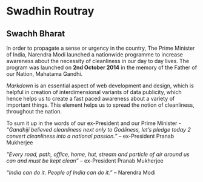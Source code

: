 # Swadhin Routray 

## Swachh Bharat

In order to propagate a sense or urgency in the country, The Prime Minister of India, Narendra Modi launched a nationwide programme to
increase awareness about the necessity of cleanliness in our day to day lives.
The program was launched on **2nd October 2014** in the memory of the Father of our Nation, Mahatama Gandhi.

*Markdown* is an essential aspect of web development and design, which is helpful in creation of interdimensional variants of data publicity, 
which hence helps us to create a fast paced awareness about a variety of important things.
This element helps us to spread the notion of cleanliness, throughout the nation.

To sum it up in the words of our ex-President and our Prime Minister -
*“Gandhiji believed cleanliness next only to Godliness, let’s pledge today 2 convert cleanliness into a national passion.”* – ex-President Pranab Mukherjee

*“Every road, path, office, home, hut, stream and particle of air around us can and must be kept clean”* – ex-President Pranab Mukherjee

*“India can do it. People of India can do it.”* – Narendra Modi
